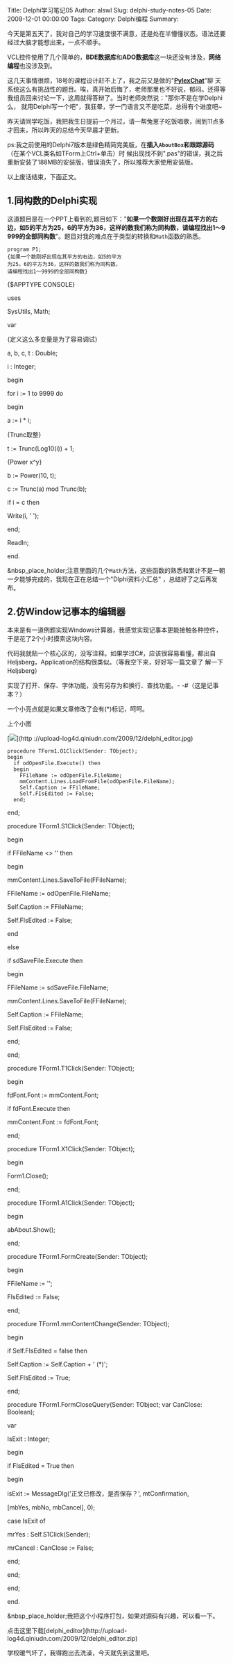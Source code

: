Title: Delphi学习笔记05
Author: alswl
Slug: delphi-study-notes-05
Date: 2009-12-01 00:00:00
Tags: 
Category: Delphi编程
Summary: 

今天是第五天了，我对自己的学习速度很不满意，还是处在半懵懂状态。语法还要经过大脑才能想出来，一点不顺手。

VCL控件使用了几个简单的，**BDE数据库**和**ADO数据库**这一块还没有涉及，**网络编程**也没涉及到。

这几天事情很烦，18号的课程设计赶不上了，我之前又是做的"[**PylexChat**](http://log4d.com/tag/pylexchat)"聊
天系统这么有挑战性的题目。唉，真开始后悔了，老师那里也不好说，郁闷。还得等我组员回来讨论一下，这周就得答辩了。当时老师突然说："那你不是在学Delphi么，
就用Delphi写一个吧"，我狂晕，学一门语言又不是吃菜，总得有个进度吧~

昨天请同学吃饭，我把我生日提前一个月过，请一帮兔崽子吃饭唱歌，闹到11点多才回来，所以昨天的总结今天早晨才更新。

ps:我之前使用的Delphi7版本是绿色精简完美版，在**插入`AboutBox`**和**跟踪源码**（在某个VCL类名如TForm上Ctrl+单击）时
候出现找不到".pas"的错误，我之后重新安装了188MB的安装版，错误消失了，所以推荐大家使用安装版。

以上废话结束，下面正文。

## 1.同构数的Delphi实现

这道题目是在一个PPT上看到的,题目如下："**如果一个数刚好出现在其平方的右边，如5的平方为25，6的平方为36，这样的数我们称为同构数，请编程找出1～9
999的全部同构数**"。题目对我的难点在于类型的转换和`Math`函数的熟悉。

    
    program P1;
    {如果一个数刚好出现在其平方的右边，如5的平方
    为25，6的平方为36，这样的数我们称为同构数，
    请编程找出1～9999的全部同构数}

{$APPTYPE CONSOLE}

uses

SysUtils, Math;

var

{定义这么多变量是为了容易调试}

a, b, c, t : Double;

i : Integer;

begin

for i := 1 to 9999 do

begin

a := i * i;

{Trunc取整}

t := Trunc(Log10(i)) + 1;

{Power x^y}

b := Power(10, t);

c := Trunc(a) mod Trunc(b);

  
if i = c then

Write(i, ' ');

end;

Readln;

end.

&nbsp_place_holder;注意里面的几个`Math`方法，这些函数的熟悉和累计不是一朝一夕能够完成的，我现在正在总结一个"Dlphi资料小汇总"
，总结好了之后再发布。

## 2.仿Window记事本的编辑器

本来是有一道例题实现Windows计算器，我感觉实现记事本更能接触各种控件，于是花了2个小时摸索这块内容。

代码我就贴一个核心区的，没写注释。如果学过C#，应该很容易看懂，都出自Heljsberg，Application的结构很类似。（等我空下来，好好写一篇文章了
解一下Heljsberg）

实现了打开、保存、字体功能，没有另存为和换行、查找功能。- -#（这是记事本？）

一个小亮点就是如果文章修改了会有(*)标记，呵呵。

上个小图

[![](http://upload-log4d.qiniudn.com/2009/12/delphi_editor.jpg)](http
://upload-log4d.qiniudn.com/2009/12/delphi_editor.jpg)

    
    procedure TForm1.O1Click(Sender: TObject);
    begin
      if odOpenFile.Execute() then
      begin
        FFileName := odOpenFile.FileName;
        mmContent.Lines.LoadFromFile(odOpenFile.FileName);
        Self.Caption := FFileName;
        Self.FIsEdited := False;
      end;

end;

procedure TForm1.S1Click(Sender: TObject);

begin

if FFileName <> '' then

begin

mmContent.Lines.SaveToFile(FFileName);

FFileName := odOpenFile.FileName;

Self.Caption := FFileName;

Self.FIsEdited := False;

end

else

if sdSaveFile.Execute then

begin

FFileName := sdSaveFile.FileName;

mmContent.Lines.SaveToFile(FFileName);

Self.Caption := FFileName;

Self.FIsEdited := False;

end;

end;

procedure TForm1.T1Click(Sender: TObject);

begin

fdFont.Font := mmContent.Font;

if fdFont.Execute then

mmContent.Font := fdFont.Font;

end;

procedure TForm1.X1Click(Sender: TObject);

begin

Form1.Close();

end;

procedure TForm1.A1Click(Sender: TObject);

begin

abAbout.Show();

end;

procedure TForm1.FormCreate(Sender: TObject);

begin

FFileName := '';

FIsEdited := False;

end;

procedure TForm1.mmContentChange(Sender: TObject);

begin

if Self.FIsEdited = false then

Self.Caption := Self.Caption + ' (*)';

Self.FIsEdited := True;

end;

procedure TForm1.FormCloseQuery(Sender: TObject; var CanClose: Boolean);

var

IsExit : Integer;

begin

if FIsEdited = True then

begin

isExit := MessageDlg('正文已修改，是否保存？', mtConfirmation,

[mbYes, mbNo, mbCancel], 0);

case IsExit of

mrYes : Self.S1Click(Sender);

mrCancel : CanClose := False;

end;

end;

end;

end.

&nbsp_place_holder;我把这个小程序打包，如果对源码有兴趣，可以看一下。

点击这里下载[delphi_editor](http://upload-
log4d.qiniudn.com/2009/12/delphi_editor.zip)

学校暖气坏了，我得跑出去洗澡，今天就先到这里吧。

